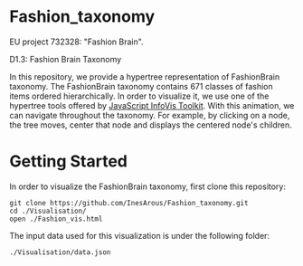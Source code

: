 # Fashion_taxonomy

EU project 732328: "Fashion Brain".

D1.3: Fashion Brain Taxonomy

In this repository, we provide a hypertree representation of FashionBrain taxonomy. The FashionBrain taxonomy contains 671 classes of fashion items ordered hierarchically. In order to visualize it, we use one of the hypertree tools offered by [JavaScript InfoVis Toolkit](http://philogb.github.io/jit/). With this animation, we can navigate throughout the taxonomy. For example, by clicking on a node, the tree moves, center that node and displays the centered node's children.

# Getting Started
In order to visualize the FashionBrain taxonomy, first clone this repository:
```
git clone https://github.com/InesArous/Fashion_taxonomy.git
cd ./Visualisation/
open ./Fashion_vis.html 
```

The input data used for this visualization is under the following folder:
```
./Visualisation/data.json
```


